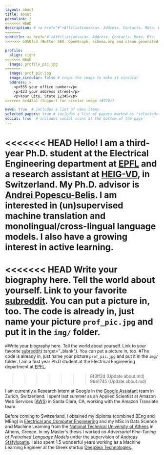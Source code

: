 ```yaml
---
layout: about
title: about
permalink: /
<<<<<<< HEAD
description: # <a href="#">Affiliations</a>. Address. Contacts. Moto. Etc.
=======
subtitle: <a href='#'>Affiliations</a>. Address. Contacts. Moto. Etc.
>>>>>>> b950fc3 (Better SEO, OpenGraph, schema.org and clean generated code (#481))

profile:
  align: right
<<<<<<< HEAD
  image: profile_pic.jpg
=======
  image: prof_pic.jpg
  image_circular: false # crops the image to make it circular
  address: >
    <p>555 your office number</p>
    <p>123 your address street</p>
    <p>Your City, State 12345</p>
>>>>>>> bcd43a1 (Support for cicular image (#728))

news: true  # includes a list of news items
selected_papers: true # includes a list of papers marked as "selected={true}"
social: true  # includes social icons at the bottom of the page
---
```


<<<<<<< HEAD
Hello! I am a third-year Ph.D. student at the Electrical Engineering department at [EPFL](https://www.epfl.ch/en/) and a research assistant at [HEIG-VD](https://heig-vd.ch/), in Switzerland. My Ph.D. advisor is [Andrei Popescu-Belis](http://iict-space.heig-vd.ch/apu/). I am interested in (un)supervised machine translation and monolingual/cross-lingual language models. I also have a growing interest in active learning.
=======
<<<<<<< HEAD
Write your biography here. Tell the world about yourself. Link to your favorite [subreddit](http://reddit.com). You can put a picture in, too. The code is already in, just name your picture `prof_pic.jpg` and put it in the `img/` folder.
=======
#Write your biography here. Tell the world about yourself. Link to your favorite [subreddit](http://reddit.com){:target="\_blank"}. You can put a picture in, too. #The code is already in, just name your picture `prof_pic.jpg` and put it in the `img/` folder.
I am a first year Ph.D student at the Electrical Engineering department at [EPFL](https://www.epfl.ch/en/). 
>>>>>>> 8f3ff2d (Update about.md)
>>>>>>> 96e1745 (Update about.md)

I am currently a Research Intern at Google in the [Google Assistant](https://assistant.google.com/) team in Zurich, Switzerland. I spent last summer as an Applied Scientist at Amazon Web Services ([AWS](https://aws.amazon.com/translate/)) in Santa Clara, CA, working with the Amazon Translate team.

Before coming to Switzerland, I obtained my diploma (combined BEng and MEng) in [Electrical and Computer Engineering](https://www.ece.ntua.gr/en) and my MSc in Data Science and Machine Learning from the [National Technical University of Athens](https://www.ntua.gr/en/) in Athens, Greece. In my Master's thesis I worked on _Adversarial Fine-Tuning of Pretrained Language Models_ under the supervision of [Andreas Stafylopatis](https://www.semanticscholar.org/author/A.-Stafylopatis/1684529?sort=pub-date). I also spent 1.5 wonderful years working as a Machine Learning Engineer at the Greek startup [DeepSea Technologies](https://www.deepsea.ai/).  
